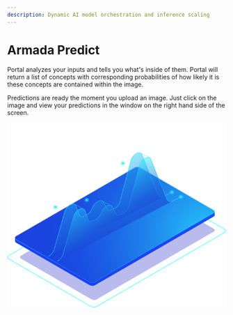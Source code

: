 ```yaml
---
description: Dynamic AI model orchestration and inference scaling
---
```


# Armada Predict

Portal analyzes your inputs and tells you what's inside of them. Portal will return a list of concepts with corresponding probabilities of how likely it is these concepts are contained within the image.

Predictions are ready the moment you upload an image. Just click on the image and view your predictions in the window on the right hand side of the screen.

![](../.gitbook/assets/armada.svg)

